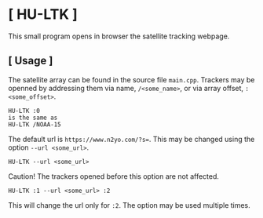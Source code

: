 # [ HU-LTK ]
This small program opens in browser the satellite tracking webpage.

## [ Usage ]
The satellite array can be found in the source file `main.cpp`. Trackers may be openned by addressing them via name, `/<some_name>`, or via array offset, `:<some_offset>`.
```
HU-LTK :0
is the same as
HU-LTK /NOAA-15 
```

The default url is `https://www.n2yo.com/?s=`. This may be changed using the option `--url <some_url>`.
```
HU-LTK --url <some_url>
```
Caution! The trackers opened before this option are not affected.
```
HU-LTK :1 --url <some_url> :2
```
This will change the url only for `:2`. The option may be used multiple times.